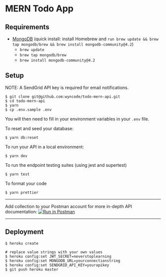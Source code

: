 # MERN Todo App


## Requirements

- [MongoDB](https://docs.mongodb.com/manual/tutorial/install-mongodb-on-os-x/) (quick install: install Homebrew and `run brew update && brew tap mongodb/brew && brew install mongodb-community@4.2`)
  - `brew update`
  - `brew tap mongodb/brew`
  - `brew install mongodb-community@4.2`

## Setup

NOTE: A SendGrid API key is required for email notifications.

```
$ git clone git@github.com:wyncode/todo-mern-api.git
$ cd todo-mern-api
$ yarn
$ cp .env.sample .env
```

You will then need to fill in your environment variables in your `.env` file.

To reset and seed your database:

```
$ yarn db:reset
```

To run your API in a local environment:

```
$ yarn dev
```

To run the endpoint testing suites (using jest and supertest)

```
$ yarn test
```

To format your code

```
$ yarn prettier
```

---

Add collection to your Postman account for more in-depth API documentation: [![Run in Postman](https://run.pstmn.io/button.svg)](https://app.getpostman.com/run-collection/9736846b31eae2710b6c)

---

## Deployment

```
$ heroku create

# replace value strings with your own values
$ heroku config:set JWT_SECRET=neverstoplearning
$ heroku config:set MONGODB_URL=yourconnectionstring
$ heroku config:set SENDGRID_API_KEY=yourapikey
$ git push heroku master
```
